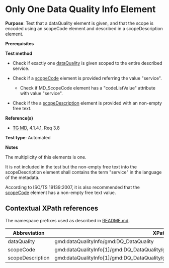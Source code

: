 # Only One Data Quality Info Element

**Purpose**: Test that a dataQuality element is given, and that the scope is encoded using an scopeCode element and described in a scopeDescription element.

**Prerequisites**

**Test method**

* Check if exactly one [dataQuality](#dataquality) is given scoped to the entire described service.

* Check if a [scopeCode](#scopeCode) element is provided referring the value "service". 

    * Check if MD_ScopeCode element has a "codeListValue" attribute with value "service".

* Check if the a [scopeDescription](#scopeDescription) element is provided with an non-empty free text.

**Reference(s)**

* [TG MD](./README.md#ref_TG_MD), 4.1.4.1, Req 3.8

**Test type**: Automated

**Notes**

The multiplicity of this elements is one.

It is not included in the test but the non-empty free text into the scopeDescription element shall contains the term "service" in the language of the metadata.

According to ISO/TS 19139:2007, it is also recommended that the [scopeCode](#scopeCode) element has a non-empty free text value.

## Contextual XPath references

The namespace prefixes used as described in [README.md](./README.md#namespaces).

Abbreviation                                   |  XPath expression (relative to gmd:MD_Metadata)
-----------------------------------------------| -------------------------------------------------------------------------
<a name="dataquality"></a> dataQuality    | gmd:dataQualityInfo/gmd:DQ_DataQuality
<a name="scopeCode"></a> scopeCode    | gmd:dataQualityInfo[1]/gmd:DQ_DataQuality/gmd:scope/gmd:DQ_Scope/gmd:level/gmd:MD_ScopeCode
<a name="scopeDescription"></a> scopeDescription    | gmd:dataQualityInfo[1]/gmd:DQ_DataQuality/gmd:scope/gmd:DQ_Scope/gmd:levelDescription/gmd:MD_ScopeDescription/gmd:other

